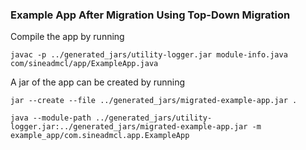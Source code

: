### Example App After Migration Using Top-Down Migration

Compile the app by running
```shell script
javac -p ../generated_jars/utility-logger.jar module-info.java com/sineadmcl/app/ExampleApp.java 
```

A jar of the app can be created by running
```shell script
jar --create --file ../generated_jars/migrated-example-app.jar .
```

```shell script
java --module-path ../generated_jars/utility-logger.jar:../generated_jars/migrated-example-app.jar -m example_app/com.sineadmcl.app.ExampleApp
```

